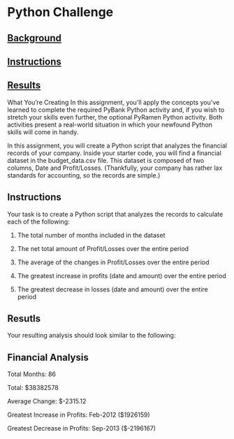 # Python Challenge

## [Background](Background)
## [Instructions](Instructions)
## [Results](#Results)

What You’re Creating
In this assignment, you'll apply the concepts you've learned to complete the required PyBank Python activity and, if you wish to stretch your skills even further, the optional PyRamen Python activity. Both activities present a real-world situation in which your newfound Python skills will come in handy.

In this assignment, you will create a Python script that analyzes the financial records of your company.  Inside your starter code, you will find a financial dataset in the budget_data.csv file. This dataset is composed of two columns, Date and Profit/Losses. (Thankfully, your company has rather lax standards for accounting, so the records are simple.)

## Instructions
Your task is to create a Python script that analyzes the records to calculate each of the following:

1. The total number of months included in the dataset

2. The net total amount of Profit/Losses over the entire period

3. The average of the changes in Profit/Losses over the entire period

4. The greatest increase in profits (date and amount) over the entire period

5. The greatest decrease in losses (date and amount) over the entire period


## Resutls
Your resulting analysis should look similar to the following:

  Financial Analysis
  ----------------------------
  Total Months: 86
  
  Total: $38382578
  
  Average  Change: $-2315.12
  
  Greatest Increase in Profits: Feb-2012 ($1926159)
  
  Greatest Decrease in Profits: Sep-2013 ($-2196167)
  
